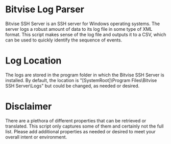 # Bitvise Log Parser
Bitvise SSH Server is an SSH server for Windows operating systems. The server logs a robust amount of data to its log file in some type of XML format. This script makes sense of the log file and outputs it to a CSV, which can be used to quickly identify the sequence of events. 

# Log Location
The logs are stored in the program folder in which the Bitvise SSH Server is installed. By default, the location is "[SystemRoot]\Program Files\Bitvise SSH Server\Logs" but could be changed, as needed or desired. 

# Disclaimer
There are a plethora of different properties that can be retrieved or translated. This script only captures some of them and certainly not the full list. Please add additional properties as needed or desired to meet your overall intent or environment. 

